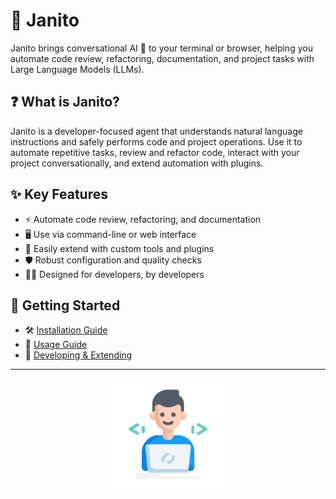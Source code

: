 # 🤖 Janito

Janito brings conversational AI 🤝 to your terminal or browser, helping you automate code review, refactoring, documentation, and project tasks with Large Language Models (LLMs).

## ❓ What is Janito?

Janito is a developer-focused agent that understands natural language instructions and safely performs code and project operations. Use it to automate repetitive tasks, review and refactor code, interact with your project conversationally, and extend automation with plugins.

## ✨ Key Features

- ⚡ Automate code review, refactoring, and documentation
- 🖥️ Use via command-line or web interface
- 🔌 Easily extend with custom tools and plugins
- 🛡️ Robust configuration and quality checks
- 👨‍💻 Designed for developers, by developers

## 🚀 Getting Started

- 🛠️ [Installation Guide](guides/installation.md)
- 🚦 [Usage Guide](guides/using.md)
- 🧩 [Developing & Extending](guides/developing.md)

---

<p align="center">
  <img src="imgs/happy-programmer.svg" alt="Janito Logo" width="180"/>
</p>
